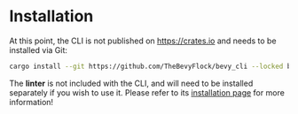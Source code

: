 # Installation

<!-- Please keep this section synchronized with the `README.md`. -->

At this point, the CLI is not published on <https://crates.io> and needs to be installed via Git:

```sh
cargo install --git https://github.com/TheBevyFlock/bevy_cli --locked bevy_cli
```

The **linter** is not included with the CLI, and will need to be installed separately if you wish to use it. Please refer to its [installation page](../linter/install.md) for more information!
